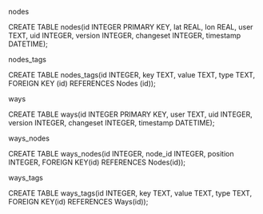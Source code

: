 nodes

CREATE TABLE nodes(id INTEGER PRIMARY KEY, lat REAL, lon REAL, user TEXT, uid INTEGER, version INTEGER, changeset INTEGER, timestamp DATETIME);

nodes_tags

CREATE TABLE nodes_tags(id INTEGER, key TEXT, value TEXT, type TEXT, FOREIGN KEY (id) REFERENCES Nodes (id));

ways

CREATE TABLE ways(id INTEGER PRIMARY KEY, user TEXT, uid INTEGER, version INTEGER, changeset INTEGER, timestamp DATETIME);

ways_nodes

CREATE TABLE ways_nodes(id INTEGER, node_id INTEGER, position INTEGER, FOREIGN KEY(id) REFERENCES Nodes(id));

ways_tags

CREATE TABLE ways_tags(id INTEGER, key TEXT, value TEXT, type TEXT, FOREIGN KEY(id) REFERENCES Ways(id));

